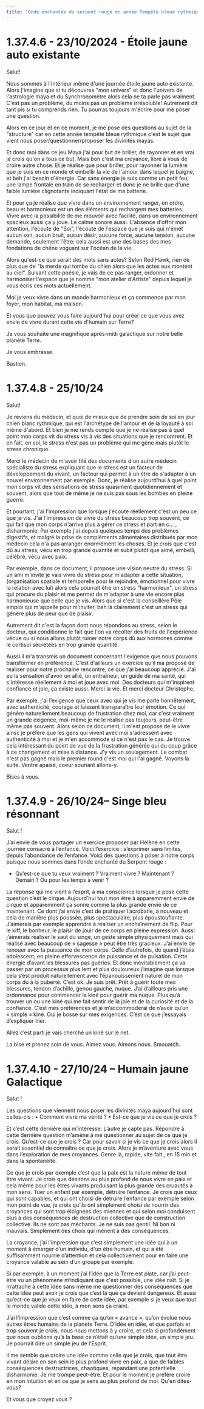 ```yaml
---
title: "Onde enchantée du serpent rouge en année Tempête bleue rythmique"
---
```

<h1>1.37.4.6 - 23/10/2024 - Étoile jaune auto existante</h1>

Salut!

Nous sommes à l'intérieur même d'une journée étoile jaune auto existante. Alors j'imagine que si tu découvres "mon univers" et donc l'univers de l'astrologie maya et du Synchronomètre alors cela ne ta parle pas vraiment. C'est pas un problème, du moins pas un problème irrésoluble! Autrement dit tant pis si tu comprends rien. Tu pourras toujours m'écrire pour me poser une question.

Alors en ce jour et en ce moment, je me pose des questions au sujet de la "structure" car en cette année tempête bleue rythmique c'est le sujet que vient nous poser/questionner/proposer les divinités mayas.

Et donc moi dans ce jeu Maya j'ai pour but de briller, de rayonner et en vrai je crois qu'on a tous ce but. Mais bon c'est ma croyance, libre à vous de croire autre chose. Et je réalise que pour briller, pour rayonner la lumière que je suis en ce monde et embellir la vie de l'amour dans lequel je baigne, et beh j'ai besoin d'énergie. Car sans énergie je suis comme un petit feu, une lampe frontale en train de se recharger et donc je ne brille que d'une faible lumière clignotante indiquant l'état de ma batterie.

Et pour ça je réalise que vivre dans un environnement ranger, en ordre, beau et harmonieux est un des éléments qui rechargent mes batteries. Vivre avec la possibilité de me mouvoir avec facilité, dans un environnement spacieux aussi ça y joue. Le calme sonore aussi. L'absence d'offrir mon attention, l'écoute de "Soi", l'écoute de l'espace que je suis qui n'émet aucun son, aucun bruit, aucun désir, aucune force, aucune tension, aucune demande, seulement l'être; cela aussi est une des bases des mes fondations de chêne voguant sur l'océan de la vie.

Alors qu'est-ce que serait des mots sans actes? Selon Red Hawk, rien de plus que de "la merde qui tombe du chien alors que les actes eux montent au ciel". Suivant cette poésie, je vais de ce pas ranger, ordonner et harmoniser l'espace que je nomme "mon atelier d'Artiste" depuis lequel je vous écris ces mots actuellement.

Moi je veux vivre dans un monde harmonieux et ça commence par mon foyer, mon habitat, ma maison.

Et vous que pouvez vous faire aujourd'hui pour créer ce que vous avez envie de vivre durant cette vie d'humain sur Terre?

Je vous souhaite une magnifique après-midi galactique sur notre belle planète Terre.

Je vous embrasse. 

Bastien.

<h1>1.37.4.8 - 25/10/24</h1>

Salut!

Je reviens du médecin, et quoi de mieux que de prendre soin de soi en jour chien blanc rythmique, qui est l'archétype de l'amour et de la loyauté à soi même d'abord.
Et bien je me rends compte que je ne réalise pas à quel point mon corps vit du stress vis à vis des situations que je rencontrent. 
Et en fait, en soi, le stress n'est pas un problème qui me gène mais plutôt le stress chronique. 

Merci le médecin de m'avoir filé des documents d'un autre médecin spécialiste du stress expliquant que le stress est un facteur de développement du vivant, un facteur qui permet à un être de s'adapter à un nouvel environnement par exemple.
Donc, je réalise aujourd'hui à quel point mon corps vit des sensations de stress quasiment quotidiennement et souvent, alors que tout de même je ne suis pas sous les bombes en pleine guerre.

Et pourtant, j'ai l'impression que lorsque j'écoute réellement c'est un peu ce que je vis. J'ai l'impression de vivre du stress beaucoup trop souvent, ce qui fait que mon corps n'arrive plus à gérer ce stress et part en c... , disharmonie. 
Par exemple j'ai depuis quelques temps des problèmes digestifs, et malgré la prise de compléments alimentaires distribués par mon médecin cela n'a pas arranger énormément les choses. Et je crois que c'est dû au stress, vécu en trop grande quantité et subit plutôt que aimé, embelli, célébré, vécu avec paix.

Par exemple, dans ce document, il propose une vision neutre du stress. 
Si un ami m'invite je vais vivre du stress pour m'adapter à cette situation,(organisation spatiale et temporelle pour le rejoindre, émotionnel pour vivre la relation avec lui) alors cela pourrait être un stress "harmonieux", un stress qui procure du plaisir et me permet de m'adapter à une vie encore plus harmonieuse que celle que je vis. 
Alors que si c'est la conseillère Pôle emploi qui m'appelle pour m'inviter, bah là clairement c'est un stress qui génère plus de peur que de plaisir.

Autrement dit c'est la façon dont nous répondons au stress, selon le docteur, qui conditionne le fait que l'on va récolter des fruits de l'expérience vécue ou si nous allons plutôt ruiner notre corps dû aux hormones comme le cortisol sécrétées en trop grande quantité.

Aussi il m'a transmis un document concernant l'exigence que nous pouvons transformer en préférence. 
C'est d'ailleurs un exercice qu'il ma proposé de réaliser pour notre prochaine rencontre, ce que j'ai beaucoup apprécié. 
J'ai eu la sensation d'avoir un allié, un entraîneur, un guide de ma santé, qui s'intéresse réellement à moi et joue avec moi. 
Des docteurs qui m'inspirent confiance et joie, ça existe aussi. Merci la vie. Et merci docteur Christophe.

Par exemple, j'ai l’exigence que ceux avec qui je vis me parle honnêtement, avec authenticité, courage et laissent transparaître leur émotion. Ce qui génère naturellement beaucoup de frustration chez moi, car c'est vraiment un grande exigence, moi-même je ne le réalise pas toujours, peut-être même pas souvent.
Alors selon ce document, il m'est proposé de le vivre ainsi: je préfère que les gens qui vivent avec moi s'adressent avec authenticité à moi et je m'en accommode si ce n'est pas le cas.
Je trouve cela intéressant du point de vue de la frustration générée qui du coup grâce à ce changement et mise à distance.
J'y vis un soulagement.
Le combat n'est pas gagné mais le premier round c'est moi qui l'ai gagné. 
Voyons la suite. 
Ventre apaisé, coeur souriant allons-y.

Bises à vous.
           
<h1>1.37.4.9 - 26/10/24– Singe bleu résonnant</h1>

Salut ! 

J’ai envie de vous partager un exercice proposer par Hélène en cette journée consacré à l’enfance.
Voici l’exercice : s’exprimer sans limites, depuis l’abondance de l’enfance.
Voici des questions à poser à notre corps puisque nous sommes dans l’onde enchanté du Serpent rouge : 
- Qu’est-ce que tu veux vraiment ? Vraiment vivre ? Maintenant ? Demain ? Ou pour les temps à venir ?

La réponse qui me vient à l’esprit, à ma conscience lorsque je pose cette question c’est le cirque.
Aujourd’hui tout mon être à apparemment envie de cirque et apparemment ça sonne comme la plus grande envie de ce maintenant.
Ce dont j’ai envie c’est de pratiquer l’acrobatie, à nouveau et cela de manière plus poussée, plus spectaculaire, plus époustouflante.
J’aimerais par exemple apprendre à réaliser un enchaînement de flip. Pour le kiff, le bonheur, le plaisir de jouir de ce corps en pleine expression.
Aussi j’aimerais réaliser le saut du singe, un geste simple physiquement mais qui réalisé avec beaucoup de « sagesse » peut être très gracieux.
J’ai envie de renouer avec la puissance de mon corps. Celle  d’autrefois, de quand j’étais adolescent, en pleine effervescence de puissance et de pulsation. Cette énergie d’avant les blessures pas guéries.
Et donc inévitablement ça va passer par un processus plus lent et plus douloureux j’imagine que lorsque cela s’est produit naturellement avec l’épanouissement naturel de mon corps du à la puberté.
C’est ok. Je suis prêt. Prêt à guérir toute mes blessures, tendon d’achille, genou gauche, nuque.
J’ai d’ailleurs pris une ordonnance pour commencer la kiné pour guérir ma nuque. Plus qu’à trouver un ou une kiné qui me fait sentir de la joie et de la curiosité et de la confiance. C’est mes préférences et je m’accommoderai de n’avoir qu’un « simple » kiné. 
Oui je bosse sur mes exigences. C’est ce que j’essayais d’expliquer hier.

Allez c’est parti je vais cherché un kiné sur le net.

La bise et prenez soin de vous. Aimez vous. Aimons nous. Smouatch. 

              
<h1>1.37.4.10 - 27/10/24 – Humain jaune Galactique</h1>

Salut !

Les questions que viennent nous poser les divinités maya aujourd’hui sont celles-cis :
• Comment vivre ma vérité ?
• Est-ce que je vis ce que je crois ?

Et c’est cette dernière qui m’intéresse. L’autre je capte pas. 
Répondre à cette dernière question m’amène à me questionner au sujet de ce que je  crois. 
Qu’est-ce que je crois ? 
Car pour savoir si je vis ce que je crois alors il serait essentiel de connaître ce que je crois.
Alors je m’aventure avec vous dans l’exploration de mes croyances. Genre là, rapide, vite fait , en 15 min et dans la spontanéité.

Ce que je crois par exemple c’est que la paix est la nature même de tout être vivant. 
Je crois que désirons au plus profond de nous vivre en paix et cela même pour les êtres vivants produisant la plus grande des cruautés à mon sens. Tuer un enfant par exemple, détruire l’enfance.
Je crois que ceux qui sont capables, et qui ont choisi de détruire l’enfance par exemple selon mon point de vue, je crois qu’ils ont simplement choisi de nourrir des croyances qui sont trop éloignées des miennes et qui selon moi conduisent plus à des conséquences de destruction collective que de construction collective. Ils ne sont pas méchants. Je ne suis pas gentil. Ni bon ni mauvais. Simplement des choix qui mènent à des conséquences.

La croyance, j’ai l’impression que c’est simplement une idée qui à un moment à émerger d’un individu, d'un être humain, et qui a été suffisamment nourrie d’attention et cela collectivement pour en faire une croyance valable au sein d’un groupe par exemple.

Si par exemple, à un moment j’ai l’idée que la Terre est plate, car j’ai peut-être vu un phénomène m’indiquant que c'est possible, une idée naît. Si je m’attache à cette idée sans même me questionner des conséquences que cette idée peut avoir je crois que c’est là que ça devient dangereux. 
Et aussi qu’est-ce que je veux en faire de cette idée, par exemple si je veux que tout le monde valide cette idée, à mon sens ça craint.

J’ai l’impression que c’est comme ça qu’on « avance », qu’on évolue nous autres êtres humains de la planète Terre. D’idée en idée, et que parfois et trop souvent je crois, nous nous mettons à y croire, et cela si profondément que nous oublions qu’à la base ce n’était qu’une simple idée, un simple jeu. Je pourrait dire un simple jeu de l’Esprit.

Il me semble que croire une idée comme celle que je crois, que tout être vivant désire en son sein le plus profond vivre en paix, a que de faibles conséquences destructrices, chaotiques, répandant une potentielle disharmonie.
Je me trompe peut-être. Et pour le moment je préfère croire en mon intuition et en ce que je sens au plus profond de moi.
Qu'en dites-vous?

Et vous que croyez vous ?